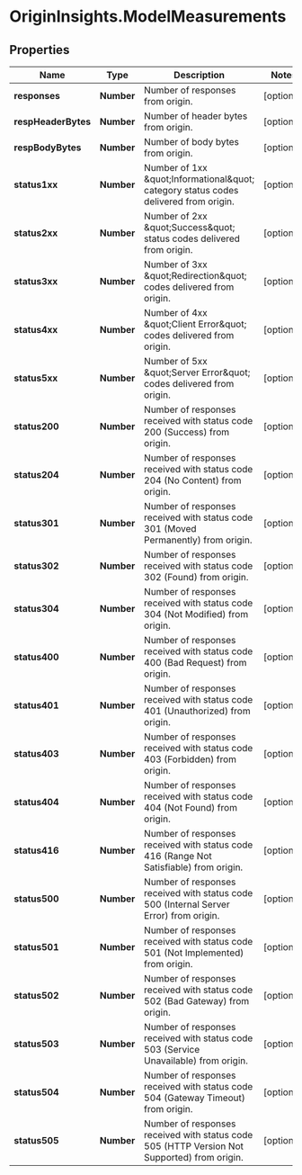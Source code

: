 # OriginInsights.ModelMeasurements

## Properties

Name | Type | Description | Notes
------------ | ------------- | ------------- | -------------
**responses** | **Number** | Number of responses from origin. | [optional] 
**respHeaderBytes** | **Number** | Number of header bytes from origin. | [optional] 
**respBodyBytes** | **Number** | Number of body bytes from origin. | [optional] 
**status1xx** | **Number** | Number of 1xx \&quot;Informational\&quot; category status codes delivered from origin. | [optional] 
**status2xx** | **Number** | Number of 2xx \&quot;Success\&quot; status codes delivered from origin. | [optional] 
**status3xx** | **Number** | Number of 3xx \&quot;Redirection\&quot; codes delivered from origin. | [optional] 
**status4xx** | **Number** | Number of 4xx \&quot;Client Error\&quot; codes delivered from origin. | [optional] 
**status5xx** | **Number** | Number of 5xx \&quot;Server Error\&quot; codes delivered from origin. | [optional] 
**status200** | **Number** | Number of responses received with status code 200 (Success) from origin. | [optional] 
**status204** | **Number** | Number of responses received with status code 204 (No Content) from origin. | [optional] 
**status301** | **Number** | Number of responses received with status code 301 (Moved Permanently) from origin. | [optional] 
**status302** | **Number** | Number of responses received with status code 302 (Found) from origin. | [optional] 
**status304** | **Number** | Number of responses received with status code 304 (Not Modified) from origin. | [optional] 
**status400** | **Number** | Number of responses received with status code 400 (Bad Request) from origin. | [optional] 
**status401** | **Number** | Number of responses received with status code 401 (Unauthorized) from origin. | [optional] 
**status403** | **Number** | Number of responses received with status code 403 (Forbidden) from origin. | [optional] 
**status404** | **Number** | Number of responses received with status code 404 (Not Found) from origin. | [optional] 
**status416** | **Number** | Number of responses received with status code 416 (Range Not Satisfiable) from origin. | [optional] 
**status500** | **Number** | Number of responses received with status code 500 (Internal Server Error) from origin. | [optional] 
**status501** | **Number** | Number of responses received with status code 501 (Not Implemented) from origin. | [optional] 
**status502** | **Number** | Number of responses received with status code 502 (Bad Gateway) from origin. | [optional] 
**status503** | **Number** | Number of responses received with status code 503 (Service Unavailable) from origin. | [optional] 
**status504** | **Number** | Number of responses received with status code 504 (Gateway Timeout) from origin. | [optional] 
**status505** | **Number** | Number of responses received with status code 505 (HTTP Version Not Supported) from origin. | [optional] 


